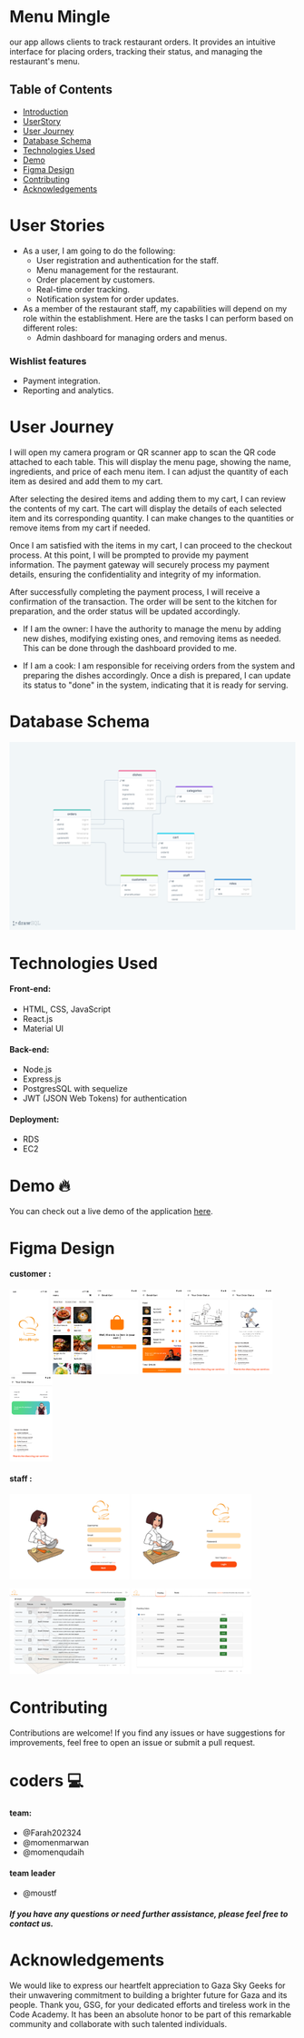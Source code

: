 # Menu Mingle
our app allows clients to track restaurant orders. It provides an intuitive interface for placing orders, tracking their status, and managing the restaurant's menu.
## Table of Contents
- [Introduction](#Menu)
- [ UserStory ](#User)
- [ User Journey](#User)
- [Database Schema](#Database)
- [Technologies Used](#Technologies)
- [Demo](#Demo)
- [Figma Design](#Figma)
- [Contributing](#contributing)
- [Acknowledgements](#Acknowledgements)
# User Stories 
- As a user, I am going to do the following:
   - User registration and authentication for the staff.
   - Menu management for the restaurant.
   - Order placement by customers.
   - Real-time order tracking.
   - Notification system for order updates.
- As a member of the restaurant staff, my capabilities will depend on my role within the establishment. Here are the tasks I can perform based on different roles:
   - Admin dashboard for managing orders and menus.
   
### Wishlist features 
- Payment integration.
- Reporting and analytics.

# User Journey

I will open my camera program or QR scanner app to scan the QR code attached to each table. This will display the menu page, showing the name, ingredients, and price of each menu item. I can adjust the quantity of each item as desired and add them to my cart.

After selecting the desired items and adding them to my cart, I can review the contents of my cart. The cart will display the details of each selected item and its corresponding quantity. I can make changes to the quantities or remove items from my cart if needed.

Once I am satisfied with the items in my cart, I can proceed to the checkout process. At this point, I will be prompted to provide my payment information. The payment gateway will securely process my payment details, ensuring the confidentiality and integrity of my information.

After successfully completing the payment process, I will receive a confirmation of the transaction. The order will be sent to the kitchen for preparation, and the order status will be updated accordingly.

   - If I am the owner:
        I have the authority to manage the menu by adding new dishes, modifying existing ones, and removing items as needed. This can be done through the dashboard provided to me.

  - If I am a cook:
       I am responsible for receiving orders from the system and preparing the dishes accordingly. Once a dish is prepared, I can update its status to "done" in the system, indicating that it is ready for serving.




# Database Schema 
 <img src='./img/schema.png' >

# Technologies Used
#### Front-end: 
- HTML, CSS, JavaScript
- React.js 
- Material UI
#### Back-end:  
- Node.js
- Express.js 
- PostgresSQL with sequelize
- JWT (JSON Web Tokens) for authentication
#### Deployment:
- RDS
- EC2

# Demo 🔥
You can check out a live demo of the application <a href='#'>here</a>.

# Figma Design 
#### customer :

<img src=./img/SplashScreen.png style='height:150px'> <img src=./img/menu.png style='height:150px'> <img src=./img/emptycart.png style='height:150px'> <img src=./img/cart.png style='height:150px'> <img src=./img/pending.png style='height:150px'>
<img src=./img/done.png style='height:150px'> <img src=./img/done2.png style='height:150px'>

#### staff :
<img src=./img/signup1.png style='height:150px'>  <img src=./img/login.png style='height:150px'>

<img src=./img/dashboard.png style='height:150px'> <img src=./img/kitchen.png style='height:150px'>

# Contributing
Contributions are welcome! If you find any issues or have suggestions for improvements, feel free to open an issue or submit a pull request.

# coders 💻
#### team:
- @Farah202324
- @momenmarwan
- @momenqudaih


#### team leader
- @moustf
##### If you have any questions or need further assistance, please feel free to contact us.

# Acknowledgements
We would like to express our heartfelt appreciation to Gaza Sky Geeks for their unwavering commitment to building a brighter future for Gaza and its people. Thank you, GSG, for your dedicated efforts and tireless work in the Code Academy. It has been an absolute honor to be part of this remarkable community and collaborate with such talented individuals.





